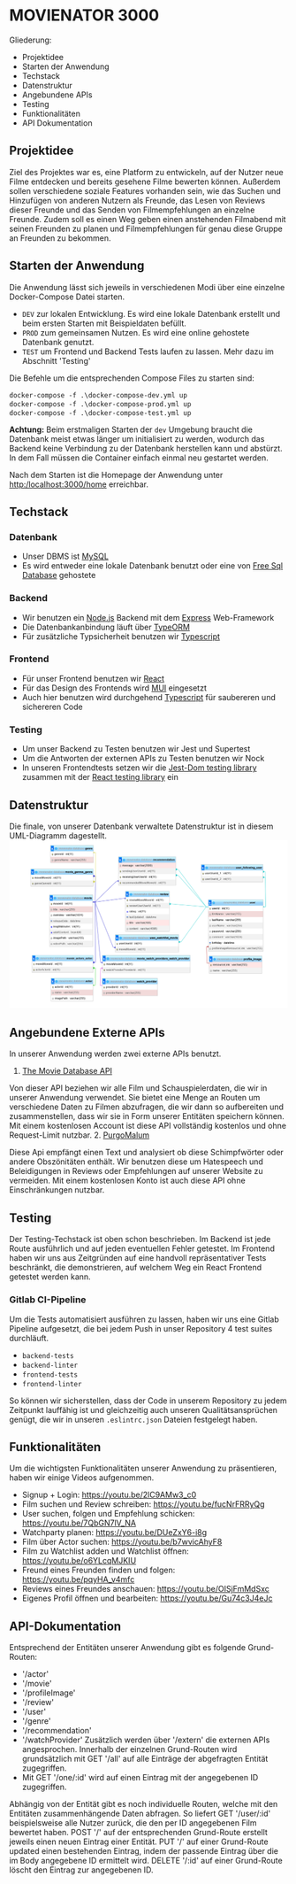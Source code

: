 # MOVIENATOR 3000

Gliederung:

- Projektidee
- Starten der Anwendung
- Techstack
- Datenstruktur
- Angebundene APIs
- Testing
- Funktionalitäten
- API Dokumentation


## Projektidee
Ziel des Projektes war es, eine Platform zu entwickeln, auf der Nutzer neue Filme entdecken und bereits gesehene Filme bewerten können. Außerdem sollen verschiedene soziale Features
vorhanden sein, wie das Suchen und Hinzufügen von anderen Nutzern als Freunde, das Lesen von Reviews dieser Freunde und das Senden von Filmempfehlungen an einzelne Freunde. Zudem 
soll es einen Weg geben einen anstehenden Filmabend mit seinen Freunden zu planen und Filmempfehlungen für genau diese Gruppe an Freunden zu bekommen.

## Starten der Anwendung

Die Anwendung lässt sich jeweils in verschiedenen Modi über eine einzelne Docker-Compose Datei starten.

- `DEV` zur lokalen Entwicklung. Es wird eine lokale Datenbank erstellt und beim ersten Starten mit Beispieldaten befüllt. 
- `PROD` zum gemeinsamen Nutzen. Es wird eine online gehostete Datenbank genutzt.
- `TEST` um Frontend und Backend Tests laufen zu lassen. Mehr dazu im Abschnitt 'Testing'

Die Befehle um die entsprechenden Compose Files zu starten sind:

    docker-compose -f .\docker-compose-dev.yml up
    docker-compose -f .\docker-compose-prod.yml up
    docker-compose -f .\docker-compose-test.yml up

**Achtung:** Beim erstmaligen Starten der `dev` Umgebung braucht die Datenbank meist etwas länger um initialisiert zu werden, wodurch das Backend keine Verbindung zu der Datenbank
herstellen kann und abstürzt. In dem Fall müssen die Container einfach einmal neu gestartet werden.

Nach dem Starten ist die Homepage der Anwendung unter [http:/localhost:3000/home](http:/localhost:3000/home) erreichbar.

## Techstack
### Datenbank
- Unser DBMS ist [MySQL](https://www.mysql.com/de/) 
- Es wird entweder eine lokale Datenbank benutzt oder eine von [Free Sql Database](https://www.freesqldatabase.com/) gehostete
### Backend
- Wir benutzen ein [Node.js](https://nodejs.org/en/) Backend mit dem [Express](https://expressjs.com/de/) Web-Framework
- Die Datenbankanbindung läuft über [TypeORM](https://typeorm.io/)
- Für zusätzliche Typsicherheit benutzen wir [Typescript](https://www.typescriptlang.org/)
### Frontend
- Für unser Frontend benutzen wir [React](https://reactjs.org/)
- Für das Design des Frontends wird [MUI](https://mui.com/) eingesetzt
- Auch hier benutzen wird durchgehend [Typescript](https://www.typescriptlang.org/) für saubereren und sichereren Code
### Testing
 - Um unser Backend zu Testen benutzen wir Jest und Supertest
 - Um die Antworten der externen APIs zu Testen benutzen wir Nock
 - In unseren Frontendtests setzen wir die [Jest-Dom testing library](https://testing-library.com/docs/ecosystem-jest-dom/) zusammen mit der [React testing library](https://testing-library.com/docs/react-testing-library/intro/) ein

## Datenstruktur
Die finale, von unserer Datenbank verwaltete Datenstruktur ist in diesem UML-Diagramm dagestellt.
![UML-Diagramm](.\db-schema-11-2-23.PNG)

## Angebundene Externe APIs
In unserer Anwendung werden zwei externe APIs benutzt.
1. [The Movie Database API](https://developers.themoviedb.org/3/getting-started/introduction)

Von dieser API beziehen wir alle Film und Schauspielerdaten, die wir in unserer Anwendung verwendet. Sie bietet eine Menge an Routen um verschiedene Daten zu Filmen abzufragen,
die wir dann so aufbereiten und zusammenstellen, dass wir sie in Form unserer Entitäten speichern können. Mit einem kostenlosen Account ist diese API vollständig kostenlos und
ohne Request-Limit nutzbar.
2. [PurgoMalum](https://rapidapi.com/de/community/api/purgomalum-1)

Diese Api empfängt einen Text und analysiert ob diese Schimpfwörter oder andere Obszönitäten enthält. Wir benutzen diese um Hatespeech und Beleidigungen in Reviews oder Empfehlungen auf unserer Website zu vermeiden.
Mit einem kostenlosen Konto ist auch diese API ohne Einschränkungen nutzbar.

## Testing
Der Testing-Techstack ist oben schon beschrieben. Im Backend ist jede Route ausführlich und auf jeden eventuellen Fehler getestet. Im Frontend haben wir uns aus Zeitgründen auf eine handvoll repräsentativer Tests beschränkt,
die demonstrieren, auf welchem Weg ein React Frontend getestet werden kann.

### Gitlab CI-Pipeline
Um die Tests automatisiert ausführen zu lassen, haben wir uns eine Gitlab Pipeline aufgesetzt, die bei jedem Push in unser Repository 4 test suites durchläuft.

- `backend-tests`
- `backend-linter`
- `frontend-tests`
- `frontend-linter`

So können wir sicherstellen, dass der Code in unserem Repository zu jedem Zeitpunkt lauffähig ist und gleichzeitig auch unseren Qualitätsansprüchen genügt, die wir in unseren `.eslintrc.json` Dateien festgelegt haben.

## Funktionalitäten
Um die wichtigsten Funktionalitäten unserer Anwendung zu präsentieren, haben wir einige Videos aufgenommen.
- Signup + Login: https://youtu.be/2lC9AMw3_c0
- Film suchen und Review schreiben: https://youtu.be/fucNrFRRyQg
- User suchen, folgen und Empfehlung schicken: https://youtu.be/7QbGN7lV_NA
- Watchparty planen: https://youtu.be/DUeZxY6-i8g
- Film über Actor suchen: https://youtu.be/b7wvicAhyF8
- Film zu Watchlist adden und Watchlist öffnen: https://youtu.be/o6YLcqMJKIU
- Freund eines Freunden finden und folgen: https://youtu.be/pqyHA_v4mfc
- Reviews eines Freundes anschauen: https://youtu.be/OISjFmMdSxc
- Eigenes Profil öffnen und bearbeiten: https://youtu.be/Gu74c3J4eJc

## API-Dokumentation

Entsprechend der Entitäten unserer Anwendung gibt es folgende Grund-Routen: 
- '/actor' 
- '/movie' 
- '/profileImage' 
- '/review' 
- '/user' 
- '/genre' 
- '/recommendation' 
- '/watchProvider' 
Zusätzlich werden über '/extern' die externen APIs angesprochen. 
Innerhalb der einzelnen Grund-Routen wird grundsätzlich mit GET '/all' auf alle Einträge der abgefragten Entität zugegriffen.
- Mit GET '/one/:id' wird auf einen Eintrag mit der angegebenen ID zugegriffen. 

Abhängig von der Entität gibt es noch individuelle Routen, welche mit den Entitäten zusammenhängende Daten abfragen. 
So liefert GET '/user/:id' beispielsweise alle Nutzer zurück, die den per ID angegebenen Film bewertet haben. 
POST '/' auf der entsprechenden Grund-Route erstellt jeweils einen neuen Eintrag einer Entität. 
PUT '/' auf einer Grund-Route updated einen bestehenden Eintrag, indem der passende Eintrag über die im Body angegebene ID ermittelt wird. 
DELETE '/:id' auf einer Grund-Route löscht den Eintrag zur angegebenen ID.

